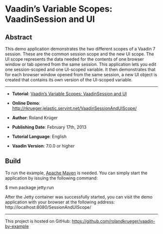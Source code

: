 Vaadin’s Variable Scopes: VaadinSession and UI
==============================================================

Abstract
--------

This demo application demonstrates the two different scopes of a Vaadin 7 session. These are the common session scope and the new UI scope. The UI scope represents the data needed for the contents of one browser window or tab opened from the same session. This application lets you edit one session-scoped and one UI-scoped variable. It then demonstrates that for each browser window opened from the same session, a new UI object is created that contains its own version of the UI-scoped variable.

- - - - - - - - -

* __Tutorial__: [Vaadin’s Variable Scopes: VaadinSession and UI](http://blog.oio.de)

* __Online Demo__: http://rkrueger.jelastic.servint.net/VaadinSessionAndUIScope/

* __Author__: Roland Krüger

* __Publishing Date__: February 17th, 2013

* __Tutorial Language__: English

* __Vaadin Version__: 7.0.0 or higher

Build
-----

To run the example, [Apache Maven](http://maven.apache.org) is needed. You can simply start the application by issuing the following command:

$ mvn package jetty:run

After the Jetty container was successfully started, you can visit the demo application with your browser at the following address: http://localhost:8080/SessionAndUIScope/

- - - - - - - - - -
This project is hosted on GitHub: https://github.com/rolandkrueger/vaadin-by-example